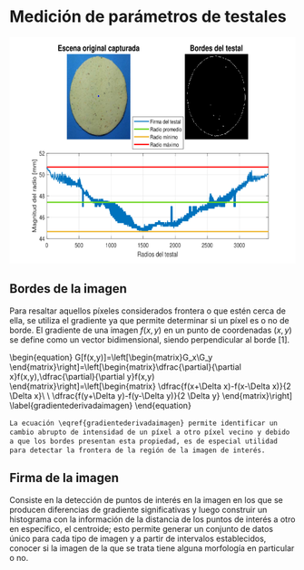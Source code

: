 # Medición de parámetros de testales

<p align="center">
    <img src="imgs/RadiosTestal.png" height="400"/>
</p>

 <h2>Bordes de la imagen</h2>
    
Para resaltar aquellos píxeles considerados frontera o que estén cerca de ella, se utiliza el gradiente ya que permite determinar si un píxel es o no de borde. El gradiente de una imagen $f(x,y)$ en un punto de coordenadas $(x,y)$ se define como un vector bidimensional, siendo perpendicular al borde [1].

 \begin{equation}
        G[f(x,y)]=\left[\begin{matrix}G_x\\G_y \end{matrix}\right]=\left[\begin{matrix}\dfrac{\partial}{\partial x}f(x,y),\dfrac{\partial}{\partial y}f(x,y) \end{matrix}\right]=\left[\begin{matrix} \dfrac{f(x+\Delta x)-f(x-\Delta x)}{2 \Delta x}\\ \\ \dfrac{f(y+\Delta y)-f(y-\Delta y)}{2 \Delta y} \end{matrix}\right]
        \label{gradientederivadaimagen}
\end{equation}
    
    La ecuación \eqref{gradientederivadaimagen} permite identificar un cambio abrupto de intensidad de un píxel a otro píxel vecino y debido a que los bordes presentan esta propiedad, es de especial utilidad para detectar la frontera de la región de la imagen de interés.

<h2>Firma de la imagen</h2> 
<p>
Consiste en la detección de puntos de interés en la imagen en los que se producen diferencias de gradiente significativas y luego construir un histograma con la información de la distancia de los puntos de interés a otro en específico, el centroide; esto permite generar un conjunto de datos único para cada tipo de imagen y a partir de intervalos establecidos, conocer si la imagen de la que se trata tiene alguna morfología en particular o no.
</p>